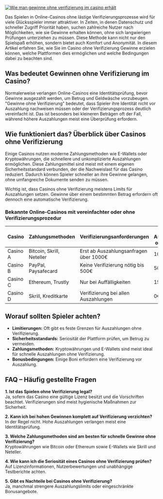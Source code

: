 [![Wie man gewinne ohne verifizierung im casino erhält](https://123-caf.pages.dev/gitsignup.png)](https://vrmoo.ru/Bt82HjjY)

<p>Das Spielen in Online-Casinos ohne lästige Verifizierungsprozesse wird für viele Glücksspieler immer attraktiver. In Zeiten, in denen Datenschutz und schneller Zugriff Priorität haben, suchen zahlreiche Nutzer nach Möglichkeiten, wie sie Gewinne erhalten können, ohne sich langwierigen Prüfungen unterziehen zu müssen. Diese Methode kann nicht nur den Spielspaß erhöhen, sondern bietet auch Komfort und Anonymität. In diesem Artikel erfahren Sie, wie Sie im Casino ohne Verifizierung Gewinne erzielen können, welche Plattformen dies ermöglichen und welche Bedingungen dabei zu beachten sind.</p>  <h2>Was bedeutet Gewinnen ohne Verifizierung im Casino?</h2> <p>Normalerweise verlangen Online-Casinos eine Identitätsprüfung, bevor Gewinne ausgezahlt werden, um Betrug und Geldwäsche vorzubeugen. "Gewinne ohne Verifizierung" bedeutet, dass Spieler ihre Identität nicht vor Auszahlung nachweisen müssen oder der Verifizierungsprozess deutlich vereinfacht ist. Das ist besonders bei kleineren Beträgen oft der Fall, während höhere Auszahlungen meist eine Überprüfung erfordern.</p>  <h2>Wie funktioniert das? Überblick über Casinos ohne Verifizierung</h2> <p>Einige Casinos nutzen moderne Zahlungsmethoden wie E-Wallets oder Kryptowährungen, die schnellere und unkomplizierte Auszahlungen ermöglichen. Diese Zahlungsmittel sind meist mit einem eigenen Sicherheitsstandard verbunden, der die Nachweislast für das Casino reduziert. Dadurch können Spieler schneller an ihre Gewinne gelangen, ohne umfangreiche Dokumente senden zu müssen.</p>  <p>Wichtig ist, dass Casinos ohne Verifizierung meistens Limits für Auszahlungen setzen. Gewinne über einem bestimmten Betrag erfordern oft dennoch eine automatische Verifizierung.</p>  <h3>Bekannte Online-Casinos mit vereinfachter oder ohne Verifizierungsprozedur</h3> <table>   <thead>     <tr>       <th>Casino</th>       <th>Zahlungsmethoden</th>       <th>Verifizierungsanforderungen</th>       <th>Max. Auszahlungsbetrag ohne Verifizierung</th>     </tr>   </thead>   <tbody>     <tr>       <td>Casino A</td>       <td>Bitcoin, Skrill, Neteller</td>       <td>Erst ab Auszahlungsanfragen über 1000€</td>       <td>1000€</td>     </tr>     <tr>       <td>Casino B</td>       <td>PayPal, Paysafecard</td>       <td>Keine Verifizierung nötig bis 500€</td>       <td>500€</td>     </tr>     <tr>       <td>Casino C</td>       <td>Ethereum, Trustly</td>       <td>Nur bei Auffälligkeiten</td>       <td>1500€</td>     </tr>     <tr>       <td>Casino D</td>       <td>Skrill, Kreditkarte</td>       <td>Verifizierung bei allen Auszahlungen</td>       <td>0€</td>     </tr>   </tbody> </table>  <h2>Worauf sollten Spieler achten?</h2> <ul>   <li><strong>Limitierungen:</strong> Oft gibt es feste Grenzen für Auszahlungen ohne Verifizierung.</li>   <li><strong>Sicherheitsstandards:</strong> Seriosität der Plattform prüfen, um Betrug zu vermeiden.</li>   <li><strong>Zahlungsmethoden:</strong> Kryptowährungen und E-Wallets sind meist ideal für schnelle Auszahlungen ohne Verifizierung.</li>   <li><strong>Bonusbedingungen:</strong> Einige Boni erfordern eine Verifizierung vor Auszahlung.</li> </ul>  <h2>FAQ – Häufig gestellte Fragen</h2> <p><strong>1. Ist das Spielen ohne Verifizierung legal?</strong><br>Ja, sofern das Casino eine gültige Lizenz besitzt und die Vorschriften beachtet. Verifizierungen sind meist hygienische Maßnahmen zur Sicherheit.</p> <p><strong>2. Kann ich bei hohen Gewinnen komplett auf Verifizierung verzichten?</strong><br>In der Regel nicht. Hohe Auszahlungen verlangen meist eine Identitätsprüfung.</p> <p><strong>3. Welche Zahlungsmethoden sind am besten für schnelle Gewinne ohne Verifizierung?</strong><br>Kryptowährungen wie Bitcoin oder Ethereum sowie E-Wallets wie Skrill und Neteller.</p> <p><strong>4. Wie kann ich die Seriosität eines Casinos ohne Verifizierung prüfen?</strong><br>Auf Lizenzinformationen, Nutzerbewertungen und unabhängige Testberichte achten.</p> <p><strong>5. Gibt es Nachteile bei Casinos ohne Verifizierung?</strong><br>Ja, manchmal strengere Auszahlungslimits oder eingeschränkte Bonusangebote.</p>